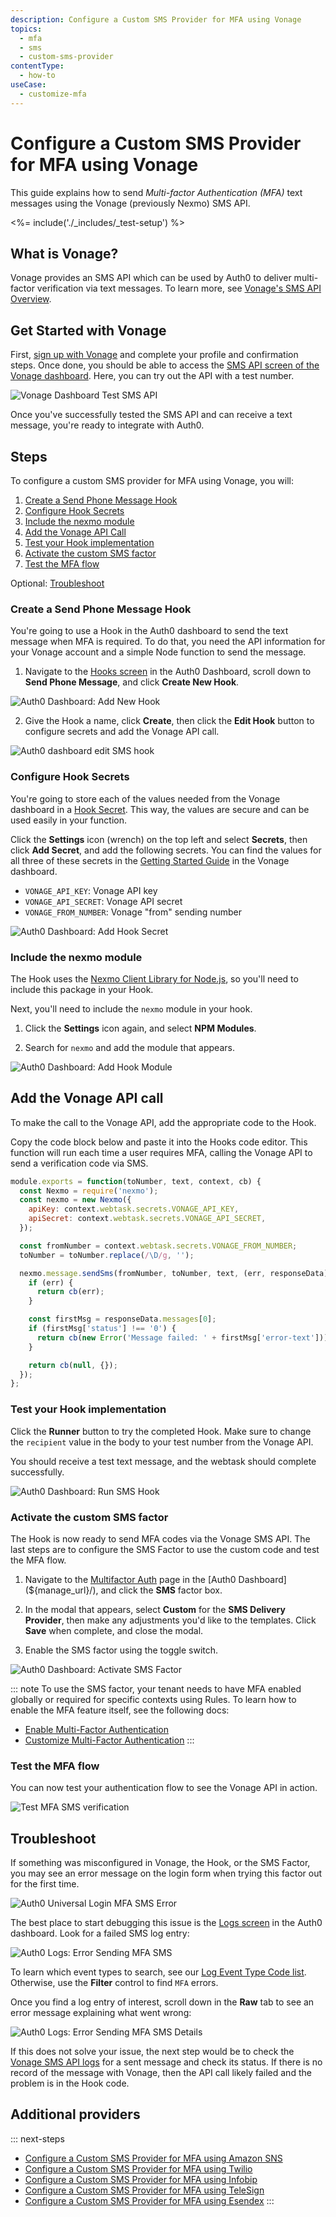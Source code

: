 ```yaml
---
description: Configure a Custom SMS Provider for MFA using Vonage
topics:
  - mfa
  - sms
  - custom-sms-provider
contentType:
  - how-to
useCase:
  - customize-mfa
---
```

# Configure a Custom SMS Provider for MFA using Vonage

This guide explains how to send <dfn data-key="multifactor-authentication">Multi-factor Authentication (MFA)</dfn> text messages using the Vonage (previously Nexmo) SMS API.

<%= include('./_includes/_test-setup') %>

## What is Vonage?

Vonage provides an SMS API which can be used by Auth0 to deliver multi-factor verification via text messages. To learn more, see [Vonage's SMS API Overview](https://www.vonage.com/communications-apis/sms/).

## Get Started with Vonage

First, [sign up with Vonage](https://dashboard.nexmo.com/sign-up) and complete your profile and confirmation steps. Once done, you should be able to access the [SMS API screen of the Vonage dashboard](https://dashboard.nexmo.com/getting-started/sms). Here, you can try out the API with a test number.

![Vonage Dashboard Test SMS API](/media/articles/mfa/01-guide-vonage-dashboard-sms-api-test.png)

Once you've successfully tested the SMS API and can receive a text message, you're ready to integrate with Auth0.

## Steps

To configure a custom SMS provider for MFA using Vonage, you will:

1. [Create a Send Phone Message Hook](#create-a-send-phone-message-hook)
2. [Configure Hook Secrets](#configure-hook-secrets)
3. [Include the nexmo module](#include-the-nexmo-module)
4. [Add the Vonage API Call](#add-the-vonage-api-call)
5. [Test your Hook implementation](#test-your-hook-implementation)
6. [Activate the custom SMS factor](#activate-the-custom-sms-factor)
7. [Test the MFA flow](#test-the-mfa-flow)

Optional: [Troubleshoot](#troubleshoot)

### Create a Send Phone Message Hook

You're going to use a Hook in the Auth0 dashboard to send the text message when MFA is required. To do that, you need the API information for your Vonage account and a simple Node function to send the message.

1. Navigate to the [Hooks screen](${manage_url}/#/hooks) in the Auth0 Dashboard, scroll down to **Send Phone Message**, and click **Create New Hook**.

![Auth0 Dashboard: Add New Hook](/media/articles/mfa/02-guide-auth0-add-new-hook.png)

2. Give the Hook a name, click **Create**, then click the **Edit Hook** button to configure secrets and add the Vonage API call.

![Auth0 dashboard edit SMS hook](/media/articles/mfa/03-guide-auth0-edit-new-sms-hook.png)

### Configure Hook Secrets

You're going to store each of the values needed from the Vonage dashboard in a [Hook Secret](/hooks/secrets). This way, the values are secure and can be used easily in your function.

Click the **Settings** icon (wrench) on the top left and select **Secrets**, then click **Add Secret**, and add the following secrets. You can find the values for all three of these secrets in the [Getting Started Guide](https://dashboard.nexmo.com/getting-started-guide) in the Vonage dashboard.

* `VONAGE_API_KEY`: Vonage API key
* `VONAGE_API_SECRET`: Vonage API secret
* `VONAGE_FROM_NUMBER`: Vonage "from" sending number

![Auth0 Dashboard: Add Hook Secret](/media/articles/mfa/04-guide-auth0-add-hook-secrets.png)

### Include the nexmo module

The Hook uses the [Nexmo Client Library for Node.js](https://aws.amazon.com/sdk-for-node-js/), so you'll need to include this package in your Hook.

Next, you'll need to include the `nexmo` module in your hook.

1. Click the **Settings** icon again, and select **NPM Modules**. 

2. Search for `nexmo` and add the module that appears.

![Auth0 Dashboard: Add Hook Module](/media/articles/mfa/05-guide-auth0-add-nexmo-module.png)

## Add the Vonage API call

To make the call to the Vonage API, add the appropriate code to the Hook.

Copy the code block below and paste it into the Hooks code editor. This function will run each time a user requires MFA, calling the Vonage API to send a verification code via SMS.

```js
module.exports = function(toNumber, text, context, cb) {
  const Nexmo = require('nexmo');
  const nexmo = new Nexmo({
    apiKey: context.webtask.secrets.VONAGE_API_KEY,
    apiSecret: context.webtask.secrets.VONAGE_API_SECRET,
  });

  const fromNumber = context.webtask.secrets.VONAGE_FROM_NUMBER;
  toNumber = toNumber.replace(/\D/g, '');

  nexmo.message.sendSms(fromNumber, toNumber, text, (err, responseData) => {
    if (err) {
      return cb(err);
    }

    const firstMsg = responseData.messages[0];
    if (firstMsg['status'] !== '0') {
      return cb(new Error('Message failed: ' + firstMsg['error-text']));
    }

    return cb(null, {});
  });
};
```

### Test your Hook implementation

Click the **Runner** button to try the completed Hook. Make sure to change the `recipient` value in the body to your test number from the Vonage API.

You should receive a test text message, and the webtask should complete successfully.

![Auth0 Dashboard: Run SMS Hook](/media/articles/mfa/06-guide-auth0-run-sms-hook.png)

### Activate the custom SMS factor

The Hook is now ready to send MFA codes via the Vonage SMS API. The last steps are to configure the SMS Factor to use the custom code and test the MFA flow.

1. Navigate to the [Multifactor Auth](${manage_url}/#/mfa) page in the [Auth0 Dashboard](${manage_url}/), and click the **SMS** factor box.

2. In the modal that appears, select **Custom** for the **SMS Delivery Provider**, then make any adjustments you'd like to the templates. Click **Save** when complete, and close the modal.

3. Enable the SMS factor using the toggle switch.

![Auth0 Dashboard: Activate SMS Factor](/media/articles/mfa/07-guide-auth0-activate-sms-factor.png)

::: note
To use the SMS factor, your tenant needs to have MFA enabled globally or required for specific contexts using Rules. To learn how to enable the MFA feature itself, see the following docs:

- [Enable Multi-Factor Authentication](/mfa/guides/enable-mfa)
- [Customize Multi-Factor Authentication](/mfa/guides/customize-mfa-universal-login)
:::

### Test the MFA flow

You can now test your authentication flow to see the Vonage API in action.

![Test MFA SMS verification](/media/articles/mfa/08-guide-test-sms-verification.png)

## Troubleshoot

If something was misconfigured in Vonage, the Hook, or the SMS Factor, you may see an error message on the login form when trying this factor out for the first time.

![Auth0 Universal Login MFA SMS Error](/media/articles/mfa/09-guide-login-sms-error-message.png)

The best place to start debugging this issue is the [Logs screen](${manage_url}/#/logs) in the Auth0 dashboard. Look for a failed SMS log entry:

![Auth0 Logs: Error Sending MFA SMS](/media/articles/mfa/10-guide-auth0-log-sms-error.png)

To learn which event types to search, see our [Log Event Type Code list](/logs/references/log-event-type-codes). Otherwise, use the **Filter** control to find `MFA` errors.

Once you find a log entry of interest, scroll down in the **Raw** tab to see an error message explaining what went wrong:

![Auth0 Logs: Error Sending MFA SMS Details](/media/articles/mfa/11-guide-auth0-log-sms-error-details.png)

If this does not solve your issue, the next step would be to check the [Vonage SMS API logs](https://dashboard.nexmo.com/sms) for a sent message and check its status. If there is no record of the message with Vonage, then the API call likely failed and the problem is in the Hook code.

## Additional providers

::: next-steps
* [Configure a Custom SMS Provider for MFA using Amazon SNS](/mfa/send-phone-message-hook-amazon-sns)
* [Configure a Custom SMS Provider for MFA using Twilio](/mfa/send-phone-message-hook-twilio)
* [Configure a Custom SMS Provider for MFA using Infobip](/mfa/send-phone-message-hook-infobip)
* [Configure a Custom SMS Provider for MFA using TeleSign](/mfa/send-phone-message-hook-telesign)
* [Configure a Custom SMS Provider for MFA using Esendex](/mfa/send-phone-message-hook-esendex)
:::
